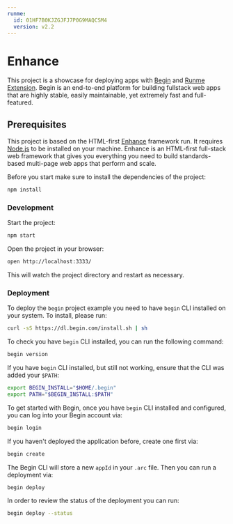 ```yaml
---
runme:
  id: 01HF7B0KJZGJFJ7P0G9MAQCSM4
  version: v2.2
---
```


# Enhance

This project is a showcase for deploying apps with [Begin](https://begin.com/) and [Runme Extension](https://marketplace.visualstudio.com/items?itemName=stateful.runme).
Begin is an end-to-end platform for building fullstack web apps that are highly stable, easily maintainable, yet extremely fast and full-featured.

## Prerequisites

This project is based on the HTML-first [Enhance](https://enhance.dev/) framework run. It requires [Node.js](https://nodejs.org/en/download) to be installed on your machine.
Enhance is an HTML-first full-stack web framework that gives you everything you need to build standards-based multi-page web apps that perform and scale.

Before you start make sure to install the dependencies of the project:

```sh {"id":"01HF7B0KJZGJFJ7P0G8S5RSEM7"}
npm install
```

### Development

Start the project:

```sh {"background":"true","id":"01HF7B0KJZGJFJ7P0G8VDRF7HP"}
npm start
```

Open the project in your browser:

```sh {"id":"01HF7B0KJZGJFJ7P0G8Y5KNFZ1","interactive":"false"}
open http://localhost:3333/
```

This will watch the project directory and restart as necessary.

### Deployment

To deploy the `begin` project example you need to have `begin` CLI installed on your system. To
install, please run:

```sh {"closeTerminalOnSuccess":"false","id":"01HF7B0KJZGJFJ7P0G91HRZB7V","interactive":"false"}
curl -sS https://dl.begin.com/install.sh | sh
```

To check you have `begin` CLI installed, you can run the following command:

```sh {"id":"01HF7B0KJZGJFJ7P0G93127C4D"}
begin version
```

If you have `begin` CLI installed, but still not working, ensure that the CLI was added your `$PATH`:

```sh {"id":"01HF7B0KJZGJFJ7P0G95FKSDNC"}
export BEGIN_INSTALL="$HOME/.begin"
export PATH="$BEGIN_INSTALL:$PATH"
```

To get started with Begin, once you have `begin` CLI installed and configured, you can log into your Begin account via:

```sh {"id":"01HF7B0KJZGJFJ7P0G98XACPWA"}
begin login
```

If you haven't deployed the application before, create one first via:

```sh {"id":"01HF7B0KJZGJFJ7P0G9BBD4J4K"}
begin create
```

The Begin CLI will store a new `appId` in your `.arc` file. Then you can run a deployment via:

```sh {"background":"true","id":"01HF7B0KJZGJFJ7P0G9F2E6QD1"}
begin deploy
```

In order to review the status of the deployment you can run:

```sh {"id":"01HF7B0KJZGJFJ7P0G9GE4N06S"}
begin deploy --status
```
